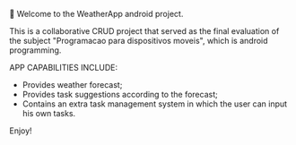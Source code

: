 👋 Welcome to the WeatherApp android project.

This is a collaborative CRUD project that served as the final evaluation of the subject "Programacao para dispositivos moveis", which is android programming.

APP CAPABILITIES INCLUDE:
- Provides weather forecast;
- Provides task suggestions according to the forecast;
- Contains an extra task management system in which the user can input his own tasks.

Enjoy!
